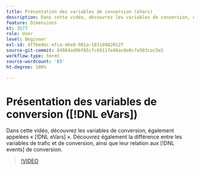 ```yaml
---
title: Présentation des variables de conversion (eVars)
description: Dans cette vidéo, découvrez les variables de conversion, également appelées « eVars ». Découvrez également la différence entre les variables de trafic et de conversion, ainsi que leur relation aux événements de conversion.
feature: Dimensions
kt: 3577
role: User
level: Beginner
exl-id: 4f7bedec-efca-46e8-981a-18118982012f
source-git-commit: 84984ad9bf65cfc69117e40ac0e0cfe503cac5e5
workflow-type: tm+mt
source-wordcount: '65'
ht-degree: 100%

---
```


# Présentation des variables de conversion ([!DNL eVars])

Dans cette vidéo, découvrez les variables de conversion, également appelées « [!DNL eVars] ». Découvrez également la différence entre les variables de trafic et de conversion, ainsi que leur relation aux [!DNL events] de conversion.

>[!VIDEO](https://video.tv.adobe.com/v/28759/?quality=12&learn=on)
